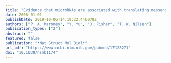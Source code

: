 ```yaml
---
title: "Evidence that microRNAs are associated with translating messenger RNAs in human cells"
date: 2006-01-01
publishDate: 2019-10-06T14:19:22.446078Z
authors: ["P. A. Maroney", "Y. Yu", "J. Fisher", "T. W. Nilsen"]
publication_types: ["2"]
abstract: ""
featured: false
publication: "*Nat Struct Mol Biol*"
url_pdf: "https://www.ncbi.nlm.nih.gov/pubmed/17128271"
doi: "10.1038/nsmb1174"
---
```


